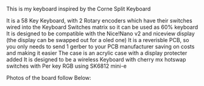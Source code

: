 This is my keyboard inspired by the Corne Split Keyboard

It is a 58 Key Keyboard, with 2 Rotary encoders which have their switches wired into the Keyboard Switches matrix so it can be used as 60% keyboard
It is designed to be compatible with the Nice!Nano v2 and niceview display (the display can be swapped out for a oled one)
It is a reverisble PCB, so you only needs to send 1 gerber to your PCB manufacturer saving on costs and making it easier
The case is an acrylic case with a display protecter added
It is designed to be a wireless Keyboard with cherry mx hotswap switches with Per key RGB using SK6812 mini-e

Photos of the board follow Below: